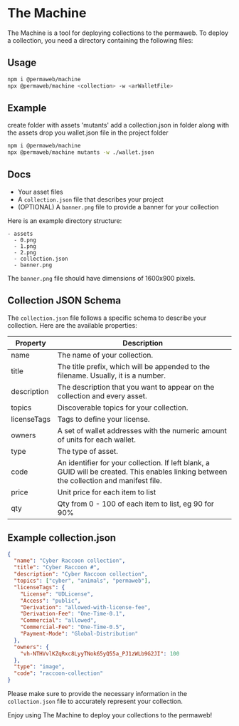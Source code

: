 # The Machine

The Machine is a tool for deploying collections to the permaweb. To deploy a collection, you need a directory containing the following files:

## Usage

```sh
npm i @permaweb/machine
npx @permaweb/machine <collection> -w <arWalletFile>
```

## Example

create folder with assets 'mutants'
add a collection.json in folder along with the assets
drop you wallet.json file in the project folder

```sh
npm i @permaweb/machine
npx @permaweb/machine mutants -w ./wallet.json
```

## Docs

- Your asset files
- A `collection.json` file that describes your project
- (OPTIONAL) A `banner.png` file to provide a banner for your collection

Here is an example directory structure:

```
- assets
  - 0.png
  - 1.png
  - 2.png
  - collection.json
  - banner.png
```

The `banner.png` file should have dimensions of 1600x900 pixels.

## Collection JSON Schema

The `collection.json` file follows a specific schema to describe your collection. Here are the available properties:

| Property    | Description                                                                                                                              |
| ----------- | ---------------------------------------------------------------------------------------------------------------------------------------- |
| name        | The name of your collection.                                                                                                             |
| title       | The title prefix, which will be appended to the filename. Usually, it is a number.                                                       |
| description | The description that you want to appear on the collection and every asset.                                                               |
| topics      | Discoverable topics for your collection.                                                                                                 |
| licenseTags | Tags to define your license.                                                                                                             |
| owners      | A set of wallet addresses with the numeric amount of units for each wallet.                                                              |
| type        | The type of asset.                                                                                                                       |
| code        | An identifier for your collection. If left blank, a GUID will be created. This enables linking between the collection and manifest file. |
| price       | Unit price for each item to list                                                                                                         |
| qty         | Qty from 0 - 100 of each item to list, eg 90 for 90%                                                                                     |

## Example collection.json

```json
{
  "name": "Cyber Raccoon collection",
  "title": "Cyber Raccoon #",
  "description": "Cyber Raccoon collection",
  "topics": ["cyber", "animals", "permaweb"],
  "licenseTags": {
    "License": "UDLicense",
    "Access": "public",
    "Derivation": "allowed-with-license-fee",
    "Derivation-Fee": "One-Time-0.1",
    "Commercial": "allowed",
    "Commercial-Fee": "One-Time-0.5",
    "Payment-Mode": "Global-Distribution"
  },
  "owners": {
    "vh-NTHVvlKZqRxc8LyyTNok65yQ55a_PJ1zWLb9G2JI": 100
  },
  "type": "image",
  "code": "raccoon-collection"
}
```

Please make sure to provide the necessary information in the `collection.json` file to accurately represent your collection.

Enjoy using The Machine to deploy your collections to the permaweb!
